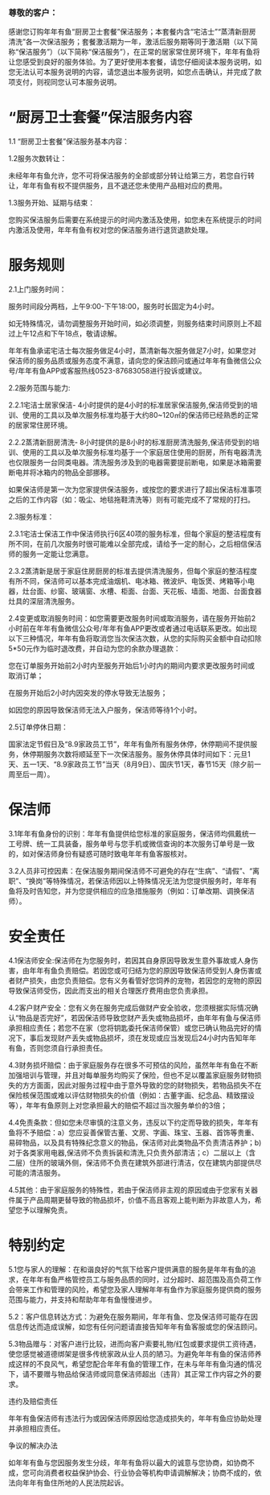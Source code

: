 ### 尊敬的客户：

感谢您订购年年有鱼“厨房卫士套餐”保洁服务；本套餐内含“宅洁士”“蒸清新厨房清洗”各一次保洁服务；套餐激活期为一年，激活后服务期等同于激活期（以下简称“保洁服务”）（以下简称“保洁服务”），在正常的居家常住房环境下，年年有鱼将让您感受到良好的服务体验。为了更好使用本套餐，请您仔细阅读本服务说明，如您无法认可本服务说明的内容，请您退出本服务说明，如您点击确认，并完成了款项支付，则视同您认可本服务说明。

# “厨房卫士套餐”保洁服务内容

1.1 “厨房卫士套餐”保洁服务基本内容：

1.2服务次数转让：

未经年年有鱼允许，您不可将保洁服务的全部或部分转让给第三方，若您自行转让，年年有鱼有权不提供服务，且不退还您未使用产品相对应的费用。

1.3服务开始、延期与结束：

您购买保洁服务后需要在系统提示的时间内激活及使用，如您未在系统提示的时间内激活及使用，年年有鱼有权对您的保洁服务进行退货退款处理。

# 服务规则

2.1上门服务时间：

服务时间段分两档，上午9:00-下午18:00，服务时长固定为4小时。

如无特殊情况，请勿调整服务开始时间，如必须调整，则服务结束时间原则上不超过上午12点和下午18点，敬请谅解。

年年有鱼承诺宅洁士每次服务做足4小时，蒸清新每次服务做足7小时，如果您对保洁师的服务品质或服务态度不满意，请向您的保洁顾问或通过年年有鱼微信公众号/年年有鱼APP或客服热线0523-87683058进行投诉或建议。

2.2服务范围与能力:

2.2.1宅洁士居家保洁- 4小时提供的是4小时的标准居家保洁服务,保洁师受到的培训、使用的工具以及单次服务标准均基于大约80~120㎡的保洁师已经熟悉的正常的居家常住房环境。

2.2.2蒸清新厨房清洗- 8小时提供的是8小时的标准厨房清洗服务,保洁师受到的培训、使用的工具以及单次服务标准均基于一个家庭居住使用的厨房，所有电器清洗也仅限服务一台同类电器。清洗服务涉及到的电器需要提前断电，如果是冰箱需要断电并将冰箱内的物品全部挪移。

如果保洁师是第一次为您家提供保洁服务，或按您的要求进行了超出保洁标准事项之后的工作内容（如：吸尘、地毯拖鞋清洗等）则有可能完成不了常规的打扫。

2.3服务标准：

2.3.1宅洁士保洁工作中保洁师执行6区40项的服务标准，但每个家庭的整洁程度有所不同，在前几次服务时很可能难以全部完成，请给予一定的耐心，之后相信保洁师的服务一定能让您满意。

2.3.2蒸清新是居于家庭住房厨房的标准去提供清洗服务，但每个家庭的整洁程度有所不同，保洁师可以基本完成油烟机、电冰箱、微波炉、电饭煲、烤箱等小电器，灶台面、纱窗、玻璃窗、水槽、柜面、台面、天花板、墙面、地面、台面食器灶具的深层清洗服务。

2.4变更或取消服务时间：如您需要更改服务时间或取消服务，请在服务开始前2小时前在年年有鱼微信公众号/年年有鱼APP更改或者通过电话联系更改。如出现以下三种情况，年年有鱼将取消您当次保洁次数，从您的实际购买金额中自动扣除5\*50元作为临时退改费，并自动为您的余款办理退款：

您在订单服务开始前2小时内至服务开始后1小时内的期间内要求更改服务时间或取消订单；

在服务开始后2小时内因突发的停水导致无法服务；

如因您的原因导致保洁师无法入户服务，保洁师等待1个小时。

2.5订单停休日期：

国家法定节假日及“8.9家政员工节”，年年有鱼所有服务休停，休停期间不提供服务，休停期服务次数将顺延至下一次保洁服务。服务休停具体时间如下：元旦1天、五一1天、“8.9家政员工节”当天（8月9日）、国庆节1天，春节15天（除夕前一周至后一周）。

# 保洁师

3.1年年有鱼身份的识别：年年有鱼提供给您标准的家庭服务，保洁师均佩戴统一工号牌、统一工具装备，服务单号与您手机或微信查询的本次服务订单号是一致的，如对保洁师身份有疑惑可随时致电年年有鱼客服核对。

3.2人员非可控因素：在保洁服务期间保洁师不可避免的存在“生病”、“请假”、“离职”、“换岗”等特殊情况，若保洁师因以上特殊情况无法为您提供服务时，年年有鱼将及时告知您，并为您提供相应的应急措施服务（例如：订单改期、调换保洁师）。

# 安全责任

4.1保洁师安全:保洁师在为您服务时，若因其自身原因导致发生意外事故或人身伤害，由年年有鱼负责赔偿。若因您或可归结为您的原因导致保洁师受到人身伤害或者财产损失，由您负责赔偿。您有义务看管好您饲养的宠物，若因您的宠物的原因导致保洁师受伤，因此而支出的相关合理医疗费用由您负责承担。

4.2客户财产安全：您有义务在服务完成后做财产安全验收，您须根据实际情况确认“物品是否完好”，若因保洁师导致您财产丢失或物品损坏，由年年有鱼与保洁师承担相应责任；若您不在家（您将钥匙委托保洁师保管）或您已确认物品完好的情况下，事后发现财产丢失或物品损坏，须在发现或应当发现后24小时内告知年年有鱼，否则您须自行承担责任。

4.3财务损坏赔偿：由于家庭服务存在很多不可预估的风险，虽然年年有鱼在不断加强培训与管理，并且对每单服务均购买了保险，但也不足以覆盖家庭服务财物损失的方方面面，因此对服务过程中由于意外导致的您的财物损失，若物品损失不在保险核保范围或难以评估财物损失的价值（例如：古董字画、纪念品、精致摆设等），年年有鱼原则上对您承担最大的赔偿不超过当次服务单价的3倍；

4.4免责条款：但如您未尽审慎的注意义务，违反以下约定而导致的损失，年年有鱼将不予赔偿：a）您应妥善保管古董、文房、字画、珠宝、玉器、首饰等贵重、易碎物品，以及具有特殊纪念意义的物品，保洁师对此类物品不负责清洁养护；b\)对于各类家用电器,保洁师不负责拆装和清洗,只负责外部清洁；c）二层以上（含二层）住所的玻璃外侧，保洁师不负责在建筑外部进行清洁，仅在建筑内部提供尽可能的清洁服务。

4.5其他：由于家庭服务的特殊性，若由于保洁师非主观的原因或由于您家有关器件属于产品周期更替导致的物品损坏，价值不高且客观上能判断为非故意人为，希望您予以理解免责。

# 特别约定

5.1您与家人的理解：在和谐良好的气氛下给客户提供满意的服务是年年有鱼的追求，在年年有鱼严格管控员工与服务品质的同时，过分超时、超范围及高负荷工作会带来工作和管理的风险，希望您及家人理解年年有鱼作为家庭服务提供商的服务范围与能力，并支持和帮助年年有鱼慢慢进步。

5.2：客户信息转达方式：为避免在服务期间，年年有鱼、您及保洁师可能存在因信息传达而造成误解，如您有任何问题请直接告知年年有鱼客服或您的保洁顾问。

5.3物品赠与：对客户进行比较，进而向客户索要礼物/红包或要求提供工资待遇，使您感觉被道德绑架是很多传统家政从业人员的陋习。为避免年年有鱼的保洁师养成这样的不良风气，希望您配合年年有鱼的管理工作，在未与年年有鱼沟通的情况下，请不要赠与物品给保洁师或同意保洁师超出（违背）其正常工作内容之外的要求。

违约及赔偿责任

年年有鱼保洁师有违法行为或因保洁师原因给您造成损失的，年年有鱼应协助处理并承担相应责任。

争议的解决办法

如年年有鱼与您因服务发生分歧，年年有鱼将以最大的诚意与您协商，如协商不成，您可向消费者权益保护协会、行业协会等机构申请调解解决；协商不成的，依法向年年有鱼住所地的人民法院起诉。


